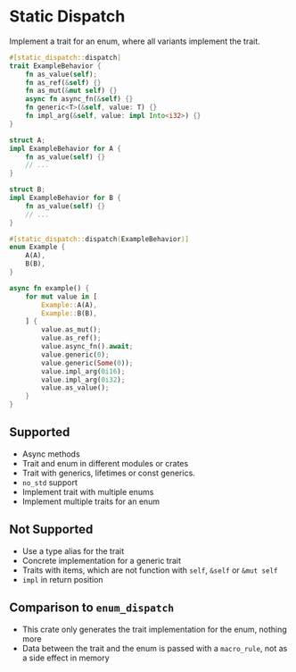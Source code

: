# Static Dispatch

Implement a trait for an enum, where all variants implement the trait.

```rust
#[static_dispatch::dispatch]
trait ExampleBehavior {
    fn as_value(self);
    fn as_ref(&self) {}
    fn as_mut(&mut self) {}
    async fn async_fn(&self) {}
    fn generic<T>(&self, value: T) {}
    fn impl_arg(&self, value: impl Into<i32>) {}
}

struct A;
impl ExampleBehavior for A {
    fn as_value(self) {}
    // ...
}

struct B;
impl ExampleBehavior for B {
    fn as_value(self) {}
    // ...
}

#[static_dispatch::dispatch(ExampleBehavior)]
enum Example {
    A(A),
    B(B),
}

async fn example() {
    for mut value in [
        Example::A(A),
        Example::B(B),
    ] {
        value.as_mut();
        value.as_ref();
        value.async_fn().await;
        value.generic(0);
        value.generic(Some(0));
        value.impl_arg(0i16);
        value.impl_arg(0i32);
        value.as_value();
    }
}
```

## Supported

- Async methods
- Trait and enum in different modules or crates
- Trait with generics, lifetimes or const generics.
- `no_std` support
- Implement trait with multiple enums
- Implement multiple traits for an enum

## Not Supported

- Use a type alias for the trait
- Concrete implementation for a generic trait
- Traits with items, which are not function with `self`, `&self` or `&mut self`
- `impl` in return position

## Comparison to `enum_dispatch`

- This crate only generates the trait implementation for the enum, nothing more
- Data between the trait and the enum is passed with a `macro_rule`, not as a side effect in memory
